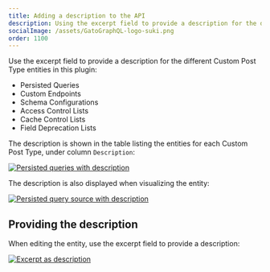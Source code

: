 ```yaml
---
title: Adding a description to the API
description: Using the excerpt field to provide a description for the different Custom Post Type entities in the Gato GraphQL plugin.
socialImage: /assets/GatoGraphQL-logo-suki.png
order: 1100
---
```


Use the excerpt field to provide a description for the different Custom Post Type entities in this plugin:

- Persisted Queries
- Custom Endpoints
- Schema Configurations
- Access Control Lists
- Cache Control Lists
- Field Deprecation Lists

The description is shown in the table listing the entities for each Custom Post Type, under column `Description`:

<div class="img-width-1024" markdown=1>

<a href="/assets/guides/upstream/persisted-queries-page.png" target="_blank">![Persisted queries with description](/assets/guides/upstream/persisted-queries-page.png "Persisted queries with description")</a>

</div>

The description is also displayed when visualizing the entity:

<a href="/assets/guides/upstream/persisted-query-source.png" target="_blank">![Persisted query source with description](/assets/guides/upstream/persisted-query-source.png "Persisted query source with description")</a>

## Providing the description

When editing the entity, use the excerpt field to provide a description:

<a href="/assets/guides/upstream/excerpt-as-description.png" target="_blank">![Excerpt as description](/assets/guides/upstream/excerpt-as-description.png "Excerpt as description")</a>

